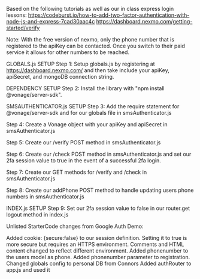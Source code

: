 Based on the following tutorials as well as our in class express login lessons:
https://codeburst.io/how-to-add-two-factor-authentication-with-node-js-and-express-7cad30aac4c
https://dashboard.nexmo.com/getting-started/verify

Note: With the free version of nexmo, only the phone number that is registered to the apiKey can be contacted. 
Once you switch to their paid service it allows for other numbers to be reached.

GLOBALS.js SETUP
Step 1: Setup globals.js by registering at https://dashboard.nexmo.com/ and then take include your apiKey, apiSecret, and mongoDB connection string.

DEPENDENCY SETUP
Step 2: Install the library with "npm install @vonage/server-sdk".

SMSAUTHENTICATOR.js SETUP
Step 3: Add the require statement for @vonage/server-sdk and for our globals file in smsAuthenticator.js

Step 4: Create a Vonage object with your apiKey and apiSecret in smsAuthenticator.js

Step 5: Create our /verify POST method in smsAuthenticator.js

Step 6: Create our /check POST method in smsAuthenticator.js and set our 2fa session value to true in the event of a successful 2fa login.

Step 7: Create our GET methods for /verify and /check in smsAuthenticator.js

Step 8: Create our addPhone POST method to handle updating users phone numbers in smsAuthenticator.js

INDEX.js SETUP
Step 9: Set our 2fa session value to false in our router.get logout method in index.js 



Unlisted StarterCode changes from Google Auth Demo:

Added cookie: {secure:false} to our session definition. Setting it to true is more secure but requires an HTTPS environment.
Comments and HTML content changed to reflect different environment.
Added phonenumber to the users model as phone.
Added phonenumber parameter to registration.
Changed globals config to personal DB from Connors
Added authRouter to app.js and used it


